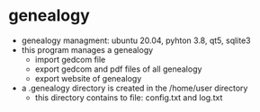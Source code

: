 # genealogy
- genealogy managment: ubuntu 20.04, pyhton 3.8, qt5, sqlite3
- this program manages a genealogy
  - import gedcom file
  - export gedcom and pdf files of all genealogy
  - export website of genealogy
- a .genealogy directory is created in the /home/user directory
  - this directory contains to file: config.txt and log.txt
